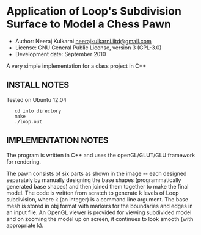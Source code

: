 Application of Loop's Subdivision Surface to Model a Chess Pawn
==========

* Author:  Neeraj Kulkarni <neerajkulkarni.iitd@gmail.com>
* License: GNU General Public License, version 3 (GPL-3.0)
* Development date: September 2010

A very simple implementation for a class project in C++

INSTALL NOTES
---------

Tested on Ubuntu 12.04
       
       cd into directory
       make
       ./loop.out


IMPLEMENTATION NOTES
---------

The program is written in C++ and uses the openGL/GLUT/GLU framework for rendering.

The pawn consists of six parts as shown in the image -- each designed separately by manually designing the base shapes (programmatically generated base shapes) and then joined them together to make the final model. The code is written from scratch to generate k levels of Loop subdivision, where k (an integer) is a command line argument. The base mesh is stored in obj format with markers for the boundaries and edges in an input file. An OpenGL viewer is provided for viewing subdivided model and on zooming the model up on screen, it continues to look smooth (with appropriate k).

